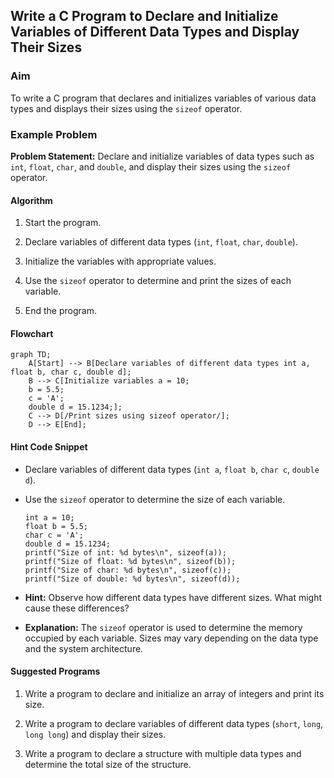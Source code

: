 ## Write a C Program to Declare and Initialize Variables of Different Data Types and Display Their Sizes

### Aim

To write a C program that declares and initializes variables of various data types and displays their sizes using the `sizeof` operator.

### Example Problem

**Problem Statement:** Declare and initialize variables of data types such as `int`, `float`, `char`, and `double`, and display their sizes using the `sizeof` operator.

#### Algorithm

1.  Start the program.
    
2.  Declare variables of different data types (`int`, `float`, `char`, `double`).
    
3.  Initialize the variables with appropriate values.
    
4.  Use the `sizeof` operator to determine and print the sizes of each variable.
    
5.  End the program.
    

#### Flowchart

```mermaid
graph TD;
    A[Start] --> B[Declare variables of different data types int a, float b, char c, double d];
    B --> C[Initialize variables a = 10;
    b = 5.5;
    c = 'A';
    double d = 15.1234;];
    C --> D[/Print sizes using sizeof operator/];
    D --> E[End];
```

#### Hint Code Snippet

-   Declare variables of different data types (`int a`, `float b`, `char c`, `double d`).
    
-   Use the `sizeof` operator to determine the size of each variable.
    
    ```
    int a = 10;
    float b = 5.5;
    char c = 'A';
    double d = 15.1234;
    printf("Size of int: %d bytes\n", sizeof(a));
    printf("Size of float: %d bytes\n", sizeof(b));
    printf("Size of char: %d bytes\n", sizeof(c));
    printf("Size of double: %d bytes\n", sizeof(d));
    ```
    
-   **Hint:** Observe how different data types have different sizes. What might cause these differences?
    
-   **Explanation:** The `sizeof` operator is used to determine the memory occupied by each variable. Sizes may vary depending on the data type and the system architecture.
    

#### Suggested Programs

1.  Write a program to declare and initialize an array of integers and print its size.
    
2.  Write a program to declare variables of different data types (`short`, `long`, `long long`) and display their sizes.
    
3.  Write a program to declare a structure with multiple data types and determine the total size of the structure.
<!--stackedit_data:
eyJoaXN0b3J5IjpbLTM5MjQ4MzcxMCwtMTA4NDU1MzE4NCwtMj
ExNzYwMDMzNV19
-->